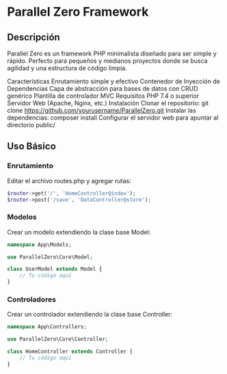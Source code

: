 
# Parallel Zero Framework
## Descripción
Parallel Zero es un framework PHP minimalista diseñado para ser simple y rápido. Perfecto para pequeños y medianos proyectos donde se busca agilidad y una estructura de código limpia.

Características
Enrutamiento simple y efectivo
Contenedor de Inyección de Dependencias
Capa de abstracción para bases de datos con CRUD genérico
Plantilla de controlador MVC
Requisitos
PHP 7.4 o superior
Servidor Web (Apache, Nginx, etc.)
Instalación
Clonar el repositorio: git clone https://github.com/yourusername/ParallelZero.git
Instalar las dependencias: composer install
Configurar el servidor web para apuntar al directorio public/
## Uso Básico
### Enrutamiento
Editar el archivo routes.php y agregar rutas:

```php
$router->get('/', 'HomeController@index');
$router->post('/save', 'DataController@store');
```

### Modelos
Crear un modelo extendiendo la clase base Model:

```php
namespace App\Models;

use ParallelZero\Core\Model;

class UserModel extends Model {
    // Tu código aquí
}
```
### Controladores
Crear un controlador extendiendo la clase base Controller:
```php
namespace App\Controllers;

use ParallelZero\Core\Controller;

class HomeController extends Controller {
    // Tu código aquí
}
```

